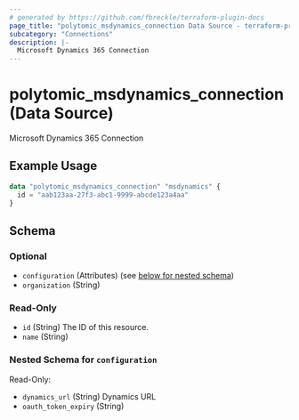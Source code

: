```yaml
---
# generated by https://github.com/fbreckle/terraform-plugin-docs
page_title: "polytomic_msdynamics_connection Data Source - terraform-provider-polytomic"
subcategory: "Connections"
description: |-
  Microsoft Dynamics 365 Connection
---
```


# polytomic_msdynamics_connection (Data Source)

Microsoft Dynamics 365 Connection

## Example Usage

```terraform
data "polytomic_msdynamics_connection" "msdynamics" {
  id = "aab123aa-27f3-abc1-9999-abcde123a4aa"
}
```

<!-- schema generated by tfplugindocs -->
## Schema

### Optional

- `configuration` (Attributes) (see [below for nested schema](#nestedatt--configuration))
- `organization` (String)

### Read-Only

- `id` (String) The ID of this resource.
- `name` (String)

<a id="nestedatt--configuration"></a>
### Nested Schema for `configuration`

Read-Only:

- `dynamics_url` (String) Dynamics URL
- `oauth_token_expiry` (String)


